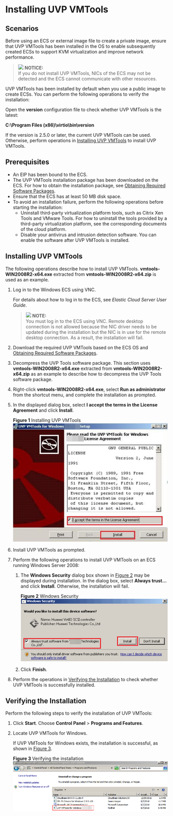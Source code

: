 # Installing UVP VMTools<a name="EN-US_TOPIC_0037352061"></a>

## Scenarios<a name="section11465531433"></a>

Before using an ECS or external image file to create a private image, ensure that  UVP VMTools  has been installed in the OS to enable subsequently created ECSs to support  KVM virtualization  and improve network performance.

>![](/images/icon-notice.gif) **NOTICE:**   
>If you do not install UVP VMTools, NICs of the ECS may not be detected and the ECS cannot communicate with other resources.  

UVP VMTools has been installed by default when you use a public image to create ECSs. You can perform the following operations to verify the installation:

Open the  **version**  configuration file to check whether  UVP VMTools  is the latest:

**C:\\Program Files \(x86\)\\virtio\\bin\\version**

If the version is 2.5.0 or later, the current UVP VMTools can be used. Otherwise, perform operations in  [Installing UVP VMTools](#en-us_topic_0036684065_section12153337)  to install UVP VMTools.

## Prerequisites<a name="en-us_topic_0036684065_section14234617"></a>

-   An EIP has been bound to the ECS.
-   The UVP VMTools installation package has been downloaded on the ECS. For how to obtain the installation package, see  [Obtaining Required Software Packages](obtaining-required-software-packages.md).
-   Ensure that the ECS has at least 50 MB disk space.
-   To avoid an installation failure, perform the following operations before starting the installation:
    -   Uninstall third-party virtualization platform tools, such as Citrix Xen Tools and VMware Tools. For how to uninstall the tools provided by a third-party virtualization platform, see the corresponding documents of the cloud platform.
    -   Disable your antivirus and intrusion detection software. You can enable the software after UVP VMTools is installed.


## Installing UVP VMTools<a name="en-us_topic_0036684065_section12153337"></a>

The following operations describe how to install UVP VMTools.  **vmtools-WIN2008R2-x64.exe**  extracted from  **vmtools-WIN2008R2-x64.zip**  is used as an example.

1.  Log in to the Windows ECS using VNC.

    For details about how to log in to the ECS, see  _Elastic Cloud Server User Guide_.

    >![](/images/icon-note.gif) **NOTE:**   
    >You must log in to the ECS using VNC. Remote desktop connection is not allowed because the NIC driver needs to be updated during the installation but the NIC is in use for the remote desktop connection. As a result, the installation will fail.  

2.  Download the required UVP VMTools based on the ECS OS and  [Obtaining Required Software Packages](obtaining-required-software-packages.md).
3.  Decompress the UVP Tools software package. This section uses  **vmtools-WIN2008R2-x64.exe**  extracted from  **vmtools-WIN2008R2-x64.zip**  as an example to describe how to decompress the UVP Tools software package.
4.  Right-click  **vmtools-WIN2008R2-x64.exe**, select  **Run as administrator**  from the shortcut menu, and complete the installation as prompted.
5.  In the displayed dialog box, select  **I accept the terms in the License Agreement**  and click  **Install**.

    **Figure  1**  Installing UVP VMTools<a name="fig61031420184018"></a>  
    ![](figures/installing-uvp-vmtools.png "installing-uvp-vmtools")

6.  Install UVP VMTools as prompted.
7.  Perform the following operations to install UVP VMTools on an ECS running Windows Server 2008:
    1.  The  **Windows Security**  dialog box shown in  [Figure 2](#fig47401118184018)  may be displayed during installation. In the dialog box, select  **Always trust...**  and click  **Install**. Otherwise, the installation will fail.

        **Figure  2**  Windows Security<a name="fig47401118184018"></a>  
        ![](figures/windows-security.png "windows-security")

    2.  Click  **Finish**.

8.  Perform the operations in  [Verifying the Installation](#en-us_topic_0036684065_section42271171)  to check whether UVP VMTools is successfully installed.

## Verifying the Installation<a name="en-us_topic_0036684065_section42271171"></a>

Perform the following steps to verify the installation of UVP VMTools:

1.  Click  **Start**. Choose  **Control Panel**  \>  **Programs and Features**.
2.  Locate UVP VMTools for Windows.

    If UVP VMTools for Windows exists, the installation is successful, as shown in  [Figure 3](#fig6404346182112).

    **Figure  3**  Verifying the installation<a name="fig6404346182112"></a>  
    ![](figures/verifying-the-installation-1.png "verifying-the-installation-1")


